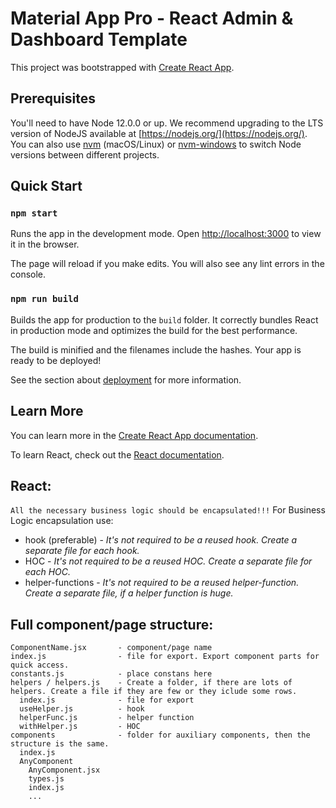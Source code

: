 # Material App Pro - React Admin & Dashboard Template

This project was bootstrapped with [Create React App](https://github.com/facebook/create-react-app).

## Prerequisites

You'll need to have Node 12.0.0 or up. We recommend upgrading to the LTS version of NodeJS available at [https://nodejs.org/](https://nodejs.org/). You can also use [nvm](https://github.com/creationix/nvm#installation) (macOS/Linux) or [nvm-windows](https://github.com/coreybutler/nvm-windows#node-version-manager-nvm-for-windows) to switch Node versions between different projects.

## Quick Start

### `npm start`

Runs the app in the development mode.
Open [http://localhost:3000](http://localhost:3000) to view it in the browser.

The page will reload if you make edits.
You will also see any lint errors in the console.

### `npm run build`

Builds the app for production to the `build` folder.
It correctly bundles React in production mode and optimizes the build for the best performance.

The build is minified and the filenames include the hashes.
Your app is ready to be deployed!

See the section about [deployment](https://facebook.github.io/create-react-app/docs/deployment) for more information.

## Learn More

You can learn more in the [Create React App documentation](https://facebook.github.io/create-react-app/docs/getting-started).

To learn React, check out the [React documentation](https://reactjs.org/).

## React:

`All the necessary business logic should be encapsulated!!!`
For Business Logic encapsulation use:

- hook (preferable) - _It's not required to be a reused hook. Create a separate file for each hook._
- HOC - _It's not required to be a reused HOC. Create a separate file for each HOC._
- helper-functions - _It's not required to be a reused helper-function. Create a separate file, if a helper function is huge._

## Full component/page structure:

```
ComponentName.jsx       - component/page name
index.js                - file for export. Export component parts for quick access.
constants.js            - place constans here
helpers / helpers.js    - Create a folder, if there are lots of helpers. Create a file if they are few or they iclude some rows.
  index.js              - file for export
  useHelper.js          - hook
  helperFunc.js         - helper function
  withHelper.js         - HOC
components              - folder for auxiliary components, then the structure is the same.
  index.js
  AnyComponent
    AnyComponent.jsx
    types.js
    index.js
    ...
```
